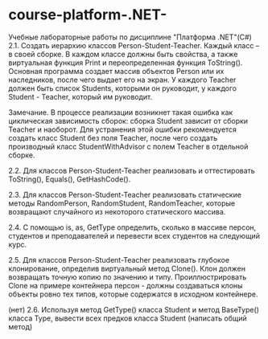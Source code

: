 # course-platform-.NET-
Учебные лабораторные работы по дисциплине "Платформа .NET"(С#)
2.1. Создать иерархию классов Person-Student-Teacher. Каждый класс – в своей сборке. В каждом классе должны быть свойства, а также виртуальная функция Print и переопределенная функция ToString(). Основная программа создает массив объектов Person или их наследников, после чего выдает его на экран. У каждого Teacher должен быть список Students, которыми он руководит, у каждого Student - Teacher, который им руководит.

Замечание. В процессе реализации возникнет такая ошибка как циклическая зависимость сборок: сборка Student зависит от сборки Teacher и наоборот. Для устранения этой ошибки рекомендуется создать класс Student без поля Teacher, после чего создать производный класс StudentWithAdvisor с полем Teacher в отдельной сборке.

2.2. Для классов Person-Student-Teacher реализовать и оттестировать ToString(), Equals(), GetHashCode().

2.3. Для классов Person-Student-Teacher реализовать статические методы RandomPerson, RandomStudent, RandomTeacher, которые возвращают случайного из некоторого статического массива.

2.4. С помощью is, as, GetType определить, сколько в массиве персон, студентов и преподавателей и перевести всех студентов на следующий курс.

2.5. Для классов Person-Student-Teacher реализовать глубокое клонирование, определив виртуальный метод Clone(). Клон должен возвращать точную копию по значению и типу. Проиллюстрировать Clone на примере контейнера персон - должны создаваться клоны объекты ровно тех типов, которые содержатся в исходном контейнере.

(нет) 2.6. Используя метод GetType() класса Student и метод BaseType() класса Type, вывести всех предков класса Student (написать общий метод)
